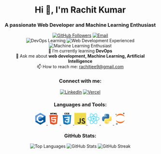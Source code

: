 <h1 align="center">Hi 👋, I'm Rachit Kumar</h1>
<h3 align="center">A passionate Web Developer and Machine Learning Enthusiast</h3>

<div align="center">
  <a href="https://github.com/rchitk23/rachitgithub23"><img src="https://img.shields.io/github/followers/rchitk23?label=Follow&style=social" alt="GitHub Followers"></a>
  <a href="mailto:rachitjee9@gmail.com"><img src="https://img.shields.io/badge/Email-rachitjee9@gmail.com-blue?style=flat&logo=gmail" alt="Email"></a>
</div>

<div align="center">
  <img src="https://img.shields.io/badge/DevOps-Learning-brightgreen" alt="DevOps Learning">
  <img src="https://img.shields.io/badge/Web_Development-Experienced-blue" alt="Web Development Experienced">
  <img src="https://img.shields.io/badge/Machine_Learning-Enthusiast-yellow" alt="Machine Learning Enthusiast">
</div>

<div align="center">
  🌱 I’m currently learning <strong>DevOps</strong><br>
  💬 Ask me about <strong>web development, Machine Learning, Artificial Intelligence</strong><br>
  📫 How to reach me: <a href="mailto:rachitjee9@gmail.com">rachitjee9@gmail.com</a>
</div>

<h3 align="center">Connect with me:</h3>
<div align="center">
  <a href="https://linkedin.com/in/rachit-kumar-424382263" target="_blank"><img align="center" src="https://raw.githubusercontent.com/devicons/devicon/master/icons/social/linkedin.svg" alt="LinkedIn" height="30" width="40" /></a>
  <a href="https://vercel.com/rachits-projects-071d3b8c" target="_blank"><img align="center" src="https://raw.githubusercontent.com/devicons/devicon/master/icons/social/vercel.svg" alt="Vercel" height="30" width="40" /></a>
</div>

<h3 align="center">Languages and Tools:</h3>
<div align="center">
  <a href="https://www.cprogramming.com/" target="_blank"> <img src="https://raw.githubusercontent.com/devicons/devicon/master/icons/c/c-original.svg" alt="C" width="40" height="40"/> </a> 
  <a href="https://www.w3.org/html/" target="_blank"> <img src="https://raw.githubusercontent.com/devicons/devicon/master/icons/html5/html5-original-wordmark.svg" alt="HTML5" width="40" height="40"/> </a> 
  <a href="https://www.w3schools.com/css/" target="_blank"> <img src="https://raw.githubusercontent.com/devicons/devicon/master/icons/css3/css3-original-wordmark.svg" alt="CSS3" width="40" height="40"/> </a> 
  <a href="https://www.javascript.com/" target="_blank"> <img src="https://raw.githubusercontent.com/devicons/devicon/master/icons/javascript/javascript-original.svg" alt="JavaScript" width="40" height="40"/> </a> 
  <a href="https://reactjs.org/" target="_blank"> <img src="https://raw.githubusercontent.com/devicons/devicon/master/icons/react/react-original.svg" alt="React" width="40" height="40"/> </a>
  <a href="https://www.python.org" target="_blank"> <img src="https://raw.githubusercontent.com/devicons/devicon/master/icons/python/python-original.svg" alt="Python" width="40" height="40"/> </a>
  <a href="https://jupyter.org/" target="_blank"> <img src="https://raw.githubusercontent.com/devicons/devicon/master/icons/jupyter/jupyter-original.svg" alt="Jupyter" width="40" height="40"/> </a>
</div>

<h3 align="center">GitHub Stats:</h3>
<div align="center">
  <img src="https://github-readme-stats.vercel.app/api/top-langs?username=rchitk23&show_icons=true&locale=en&layout=compact" alt="Top Languages" />
  <img src="https://github-readme-stats.vercel.app/api?username=rchitk23&show_icons=true&locale=en" alt="GitHub Stats" />
  <img src="https://github-readme-streak-stats.herokuapp.com/?user=rchitk23" alt="GitHub Streak" />
</div>
